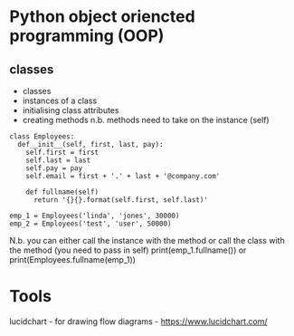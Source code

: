 Python object oriencted programming (OOP)
==========================================
classes
-------------
- classes
- instances of a class
- initialising class attributes
- creating methods n.b. methods need to take on the instance (self)

```
class Employees:
  def__init__(self, first, last, pay):
    self.first = first
    self.last = last
    self.pay = pay
    self.email = first + '.' + last + '@company.com'
    
    def fullname(self)
      return '{}{}.format(self.first, self.last)'
      
emp_1 = Employees('linda', 'jones', 30000)
emp_2 = Employees('test', 'user', 50000)

```

N.b. you can either call the instance with the method or call the class with the method (you need to pass in self)
print(emp_1.fullname()) or
print(Employees.fullname(emp_1))

Tools
=====
lucidchart - for drawing flow diagrams - https://www.lucidchart.com/
